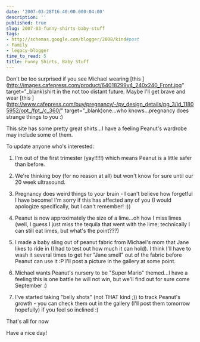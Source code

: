 ```yaml
---
date: '2007-03-28T16:40:00.000-04:00'
description: ''
published: true
slug: 2007-03-funny-shirts-baby-stuff
tags:
- http://schemas.google.com/blogger/2008/kind#post
- Family
- legacy-blogger
time_to_read: 5
title: Funny Shirts, Baby Stuff
---
```


Don't be too surprised if you see Michael wearing [this ](http://images.cafepress.com/product/64018299v4_240x240_Front.jpg" target="_blank)shirt in the not too distant future.  Maybe I'll get brave and wear [this ](http://www.cafepress.com/buy/pregnancy/-/pv_design_details/pg_3/id_11805952/opt_/fpt_/c_360/" target="_blank)one...who knows...pregnancy does strange things to you :)

This site has some pretty great shirts...I have a feeling Peanut's wardrobe may include some of them.

To update anyone who's interested:

1. I'm out of the first trimester (yay!!!!!) which means Peanut is a little safer than before.

2. We're thinking boy (for no reason at all) but won't know for sure until our 20 week ultrasound.

3. Pregnancy does weird things to your brain - I can't believe how forgetful I have become!  I'm sorry if this has affected any of you (I would apologize specifically, but I can't remember! :))

4. Peanut is now approximately the size of a lime...oh how I miss limes (well, I guess I just miss the tequila that went with the lime; technically I can still eat limes, but what's the point???)

5. I made a baby sling out of peanut fabric from Michael's mom that Jane likes to ride in (I had to test out how much it can hold).  I think I'll have to wash it several times to get her "Jane smell" out of the fabric before Peanut can use it :P I'll post a picture in the gallery at some point.

6. Michael wants Peanut's nursery to be "Super Mario" themed...I have a feeling this is one battle he will not win, but we'll find out for sure come September :)

7. I've started taking "belly shots" (not THAT kind ;)) to track Peanut's growth - you can check them out in the gallery (I'll post them tomorrow hopefully) if you feel so inclined :)

That's all for now

Have a nice day!